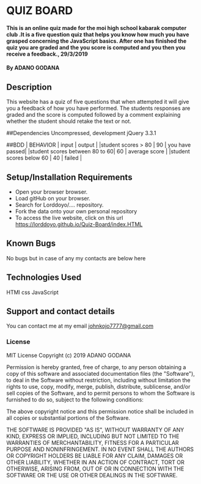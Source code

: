 # QUIZ BOARD
#### This is an online quiz made for the moi high school kabarak computer club .It is a five question quiz that helps you know how much you have grasped concerning the JavaScript basics. After one has finished the quiz you are graded and the you score is computed and you then you receive a feedback., 29/3/2019
####  **By ADANO GODANA**
## Description
This website has a quiz of five questions that when attempted it will give you a feedback of how you have performed. The students responses are graded and the score is computed followed by a comment explaining whether the student should retake the text or not.


##Dependencies
Uncompressed, development jQuery 3.3.1


##BDD
|    BEHAVIOR                   |     input     |    output      |
|student scores > 80            |    90         | you have passed|
|student scores between 80 to 60|    60         | average score  |
|student scores below 60        |    40         | failed         |

## Setup/Installation Requirements
* Open your browser browser.
* Load gitHub on your browser.
* Search for Lorddoyo/.... repository.
* Fork the data onto your own personal repository
* To access the live website, click on this url https://lorddoyo.github.io/Quiz-Board/index.HTML

## Known Bugs
No bugs but in case of any my contacts are below here
## Technologies Used
HTMl
css
JavaScript
## Support and contact details
You can contact me at my email johnkojo7777@gmail.com
### License
MIT License  Copyright (c) 2019 ADANO GODANA

Permission is hereby granted, free of charge, to any person obtaining a copy
of this software and associated documentation files (the "Software"), to deal
in the Software without restriction, including without limitation the rights
to use, copy, modify, merge, publish, distribute, sublicense, and/or sell
copies of the Software, and to permit persons to whom the Software is
furnished to do so, subject to the following conditions:

The above copyright notice and this permission notice shall be included in all
copies or substantial portions of the Software.

THE SOFTWARE IS PROVIDED "AS IS", WITHOUT WARRANTY OF ANY KIND, EXPRESS OR
IMPLIED, INCLUDING BUT NOT LIMITED TO THE WARRANTIES OF MERCHANTABILITY,
FITNESS FOR A PARTICULAR PURPOSE AND NONINFRINGEMENT. IN NO EVENT SHALL THE
AUTHORS OR COPYRIGHT HOLDERS BE LIABLE FOR ANY CLAIM, DAMAGES OR OTHER
LIABILITY, WHETHER IN AN ACTION OF CONTRACT, TORT OR OTHERWISE, ARISING FROM,
OUT OF OR IN CONNECTION WITH THE SOFTWARE OR THE USE OR OTHER DEALINGS IN THE
SOFTWARE.
